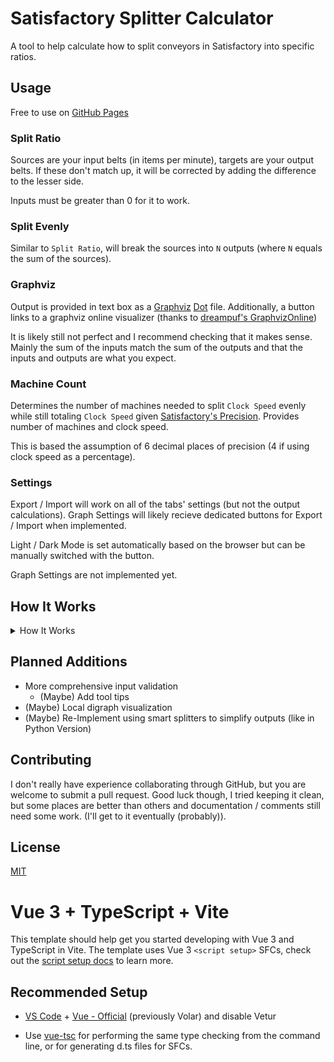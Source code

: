 # Satisfactory Splitter Calculator
A tool to help calculate how to split conveyors in Satisfactory into specific ratios.

## Usage
Free to use on [GitHub Pages](https://icemoonmagic.github.io/Satisfactory-Splitter-Calculator/)

### Split Ratio
Sources are your input belts (in items per minute), targets are your output belts.
If these don't match up, it will be corrected by adding the difference to the lesser side.

Inputs must be greater than 0 for it to work.

### Split Evenly
Similar to `Split Ratio`, will break the sources into `N` outputs (where `N` equals the sum of the sources).

### Graphviz
Output is provided in text box as a [Graphviz](https://www.graphviz.org/) [Dot](https://www.graphviz.org/doc/info/lang.html) file. Additionally, a button links to a graphviz online visualizer (thanks to [dreampuf's GraphvizOnline](https://github.com/dreampuf/GraphvizOnline))


It is likely still not perfect and I recommend checking that it makes sense. Mainly the sum of the inputs match the sum of the outputs and that the inputs and outputs are what you expect.

### Machine Count
Determines the number of machines needed to split `Clock Speed` evenly while still totaling `Clock Speed` given [Satisfactory's Precision](https://satisfactory.fandom.com/wiki/Clock_speed#Precision). Provides number of machines and clock speed.

This is based the assumption of 6 decimal places of precision (4 if using clock speed as a percentage).

### Settings
Export / Import will work on all of the tabs' settings (but not the output calculations). Graph Settings will likely recieve dedicated buttons for Export / Import when implemented.

Light / Dark Mode is set automatically based on the browser but can be manually switched with the button.

Graph Settings are not implemented yet.

## How It Works
<details>
<summary> How It Works </summary>

### Simplifying Ratio
To reduce the amount of work that needs to be done, the first step is to simlify the ratio. This also helps with decimal inputs.

Using some "fun" math, the lowest common denominator (or, more accurately, lowest common multiple of teh denominators) is found and made to the denominator of each input.
After that, the greatest common factor is found and used as a divisor to get the final simplified ratio.

### Splitting
The inputs are then split into `N` equal parts (where `N` is the sum of the sources). Given there are multiple ways to split to the same number (e.g. 6 be /2 then /3 twice or /3 then /2 thrice), dividing by 2 is prefered over 3 to reduce overall node count. 

If a node can be divided cleanly by 2 or 3, it will be. If it can't be cleanly divided, it will spawn a child and connect carrying "1" more than it has and mark itself as a "back node". When one of it's children becomes able to break into multiple "1" nodes (i.e. equaling 2 or 3), one of it's outputs will be redirected back to the node.

(2 and 3 are mentioned due to being default, but it does change with different a `max split` setting)

("1" may not equal 1 in cases where [Simplifying Ratio](#simplifying-ratio) simplified the sources / targets)

### Merging
Given an array of nodes, `M` nodes are taken to be merged (where `M` equals one of the targets).
These nodes could just be merged together, but that would likely leave a lot of redundent nodes that get split just to be merged together again. 

To fix this, before merging, the parent of a node to be merged is looked at. If all of this parent's children are set to be merged, the children are disconnected and dismissed from merging while the parent is set in their place. This continues untill all the nodes either have no parent or all nodes have children that are excluded from merging.

If a child that is feeding a "back node" is checking itself, all of the children of the "back node" must be set for merging.

### Graphing
The `ConveyorNode`s and `ConveyorLink`s that are used internally represent nodes and edges respectfully (for graphing purposes at least), but need to be converted to work with [Graphviz](#graphviz). This is done simply by iterating over each root and recursing throught their children, recording the nodes and edges along the way. Afterwords, the noted nodes / edges are put into a string following the Dot Language.

</details>

## Planned Additions
- More comprehensive input validation
    - (Maybe) Add tool tips
- (Maybe) Local digraph visualization
- (Maybe) Re-Implement using smart splitters to simplify outputs (like in Python Version)

## Contributing
I don't really have experience collaborating through GitHub, but you are welcome to submit a pull request. Good luck though, I tried keeping it clean, but some places are better than others and documentation / comments still need some work. (I'll get to it eventually (probably)).

## License
[MIT](https://choosealicense.com/licenses/mit/)

# Vue 3 + TypeScript + Vite

This template should help get you started developing with Vue 3 and TypeScript in Vite. The template uses Vue 3 `<script setup>` SFCs, check out the [script setup docs](https://v3.vuejs.org/api/sfc-script-setup.html#sfc-script-setup) to learn more.

## Recommended Setup

- [VS Code](https://code.visualstudio.com/) + [Vue - Official](https://marketplace.visualstudio.com/items?itemName=Vue.volar) (previously Volar) and disable Vetur

- Use [vue-tsc](https://github.com/vuejs/language-tools/tree/master/packages/tsc) for performing the same type checking from the command line, or for generating d.ts files for SFCs.
